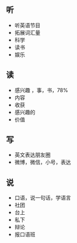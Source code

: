 ## 听

- 听英语节目
- 拓展词汇量
- 科学
- 读书
- 娱乐

##  读

- 感兴趣 ，事，书，78%
- 内容
- 收获
- 感兴趣的
- 价值

## 写

- 英文表达朋友圈
- 微博，微信，小号，表达

## 说

- 口语，说一句话，学语言
- 社团
- 台上
- 私下
- 辩论
- 报口语班